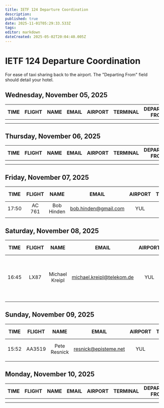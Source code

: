 ```yaml
---
title: IETF 124 Departure Coordination
description: 
published: true
date: 2025-11-01T05:29:33.533Z
tags: 
editor: markdown
dateCreated: 2025-05-02T20:04:40.005Z
---
```


# IETF 124 Departure Coordination
For ease of taxi sharing back to the airport. The "Departing From" field should detail your hotel. 

## Wednesday, November 05, 2025

| TIME | FLIGHT | NAME | EMAIL | AIRPORT | TERMINAL | DEPARTING FROM | NOTES |
|:----:|:------:|:----:|:-----:|:-------:|:--------:|:-----------:|:-----:|
|      |        |      |       |         |          |             |       |
|      |        |      |       |         |          |             |       |

## Thursday, November 06, 2025

| TIME | FLIGHT | NAME | EMAIL | AIRPORT | TERMINAL | DEPARTING FROM | NOTES |
|:----:|:------:|:----:|:-----:|:-------:|:--------:|:-----------:|:-----:|
|   |      |       |     |         |          |     |       |       |
|      |        |      |       |         |          |             |       |

## Friday, November 07, 2025

| TIME | FLIGHT | NAME | EMAIL | AIRPORT | TERMINAL | DEPARTING FROM | NOTES |
|:----:|:------:|:----:|:-----:|:-------:|:--------:|:-----------:|:-----:|
|17:50 | AC 761 |Bob Hinden |bob.hinden@gmail.com  | YUL |  | Fairmont  | Flight time  |
|      |        |           |                      |     |  |           |              |


## Saturday, November 08, 2025

| TIME | FLIGHT | NAME | EMAIL | AIRPORT | TERMINAL | DEPARTING FROM | NOTES |
|:----:|:------:|:----:|:-----:|:-------:|:--------:|:-----------:|:-----:|
| 16:45 | LX87 | Michael Kreipl | michael.kreipl@telekom.de | YUL | | Delta Hotel | flight time; happy to leave during the morning |
|       |        |      |       |         |          |             |       |



## Sunday, November 09, 2025

| TIME | FLIGHT | NAME | EMAIL | AIRPORT | TERMINAL | DEPARTING FROM | NOTES |
|:-----:|:------:|:----:|:-----:|:-------:|:--------:|:-----------:|:-----:|
| 15:52 | AA3519 | Pete Resnick | resnick@episteme.net | YUL |  | Fairmont | Time is flight time |
|       |        |      |       |         |          |             |       |

## Monday, November 10, 2025

| TIME | FLIGHT | NAME | EMAIL | AIRPORT | TERMINAL | DEPARTING FROM | NOTES |
|:----:|:------:|:----:|:-----:|:-------:|:--------:|:-----------:|:-----:|
|      |        |      |       |         |          |             |       |
|      |        |      |       |         |          |             |       |